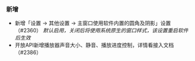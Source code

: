### 新增

- 新增「设置 → 其他设置 → 主窗口使用软件内置的圆角及阴影」设置（#2360）
  *默认启用，关闭后将使用系统原生的窗口样式，该设置重启软件后生效*
- 开放API新增播放器声音大小、静音、播放进度控制，详情看接入文档（#2386）
